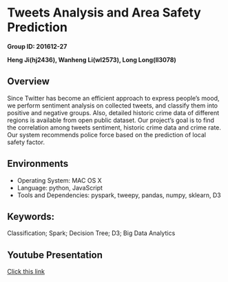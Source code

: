 # Tweets Analysis and Area Safety Prediction

**Group ID: 201612-27**

**Heng Ji(hj2436), Wanheng Li(wl2573), Long Long(ll3078)**

## Overview

Since Twitter has become an efficient approach to express people’s mood, we perform sentiment analysis on collected tweets, and classify them into positive and negative groups. Also, detailed historic crime data of different regions is available from open public dataset. Our project’s goal is to find the correlation among tweets sentiment, historic crime data and crime rate. Our system recommends police force based on the prediction of local safety factor.


## Environments

   - Operating System: MAC OS X 
   - Language: python, JavaScript
   - Tools and Dependencies: pyspark, tweepy, pandas, numpy, sklearn, D3

## Keywords:

Classification; Spark; Decision Tree;  D3; Big Data Analytics


## Youtube Presentation

[Click this link](https://youtu.be/7LqPkHu1ma8)
